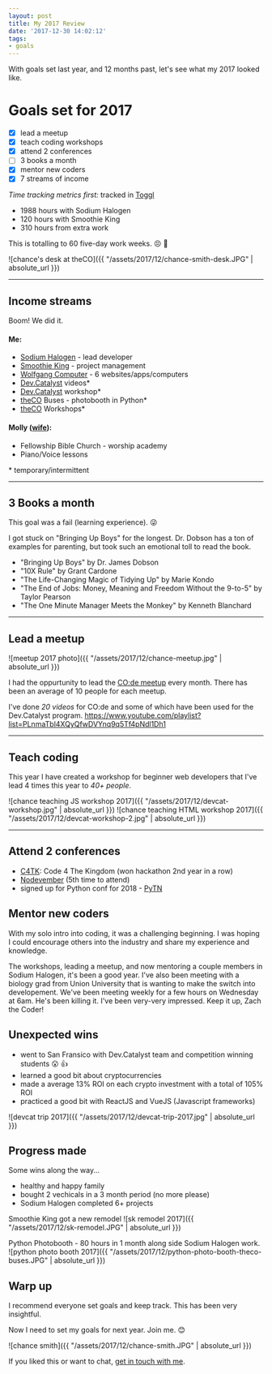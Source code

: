 ```yaml
---
layout: post
title: My 2017 Review
date: '2017-12-30 14:02:12'
tags:
- goals
---
```


With goals set last year, and 12 months past, let's see what my 2017 looked like.

# Goals set for 2017

+ [X] lead a meetup
+ [X] teach coding workshops
+ [X] attend 2 conferences
+ [ ] 3 books a month
+ [X] mentor new coders
+ [X] 7 streams of income

*Time tracking metrics first:*
tracked in [Toggl](https://toggl.com/)

+ 1988 hours with Sodium Halogen
+ 120 hours with Smoothie King
+ 310 hours from extra work

This is totalling to 60 five-day work weeks. 😣 🤑

![chance's desk at theCO]({{ "/assets/2017/12/chance-smith-desk.JPG" | absolute_url }})

-----

## Income streams

Boom! We did it.

#### Me:

+ [Sodium Halogen](http://sodiumhalogen.com) - lead developer
+ [Smoothie King](http://smoothieking.com) - project management
+ [Wolfgang Computer](http://wolfgangcomputer.com) - 6 websites/apps/computers
+ [Dev.Catalyst](https://www.attheco.com/devcatalyst) videos\*
+ [Dev.Catalyst](https://www.attheco.com/devcatalyst) workshop\*
+ [theCO](attheco.com) Buses - photobooth in Python\*
+ [theCO](attheco.com) Workshops\*

#### Molly ([wife](https://twitter.com/MissMollyAnn)):

+ Fellowship Bible Church - worship academy
+ Piano/Voice lessons

\* temporary/intermittent

-----

## 3 Books a month

This goal was a fail (learning experience). 😜

I got stuck on "Bringing Up Boys" for the longest. Dr. Dobson has a ton of examples for parenting, but took such an emotional toll to read the book.

+ "Bringing Up Boys" by Dr. James Dobson
+ "10X Rule" by Grant Cardone
+ "The Life-Changing Magic of Tidying Up" by Marie Kondo
+ "The End of Jobs: Money, Meaning and Freedom Without the 9-to-5" by Taylor Pearson
+ "The One Minute Manager Meets the Monkey" by Kenneth Blanchard

-----

## Lead a meetup

![meetup 2017 photo]({{ "/assets/2017/12/chance-meetup.jpg" | absolute_url }})

I had the oppurtunity to lead the [CO:de meetup](http://code.attheco.com) every month. There has been an average of 10 people for each meetup.

I've done *20 videos* for CO:de and some of which have been used for the Dev.Catalyst program.
https://www.youtube.com/playlist?list=PLnmaTbl4XQyQfwDVYnq9q5Tf4pNdl1Dh1

-----

## Teach coding

This year I have created a workshop for beginner web developers that I've lead 4 times this year to *40+ people*.

![chance teaching JS workshop 2017]({{ "/assets/2017/12/devcat-workshop.jpg" | absolute_url }})
![chance teaching HTML workshop 2017]({{ "/assets/2017/12/devcat-workshop-2.jpg" | absolute_url }})

-----

## Attend 2 conferences

+ [C4TK](http://codeforthekingdom.org/): Code 4 The Kingdom (won hackathon 2nd year in a row)
+ [Nodevember](http://nodevember.org/) (5th time to attend)
+ signed up for Python conf for 2018 - [PyTN](https://www.pytennessee.org/)

## Mentor new coders

With my solo intro into coding, it was a challenging beginning. I was hoping I could encourage others into the industry and share my experience and knowledge.

The workshops, leading a meetup, and now mentoring a couple members in Sodium Halogen, it's been a good year. I've also been meeting with a biology grad from Union University that is wanting to make the switch into developement. We've been meeting weekly for a few hours on Wednesday at 6am. He's been killing it. I've been very-very impressed. Keep it up, Zach the Coder!

## Unexpected wins

+ went to San Fransico with Dev.Catalyst team and competition winning students 😮 👍
+ learned a good bit about cryptocurrencies
+ made a average 13% ROI on each crypto investment with a total of 105% ROI
+ practiced a good bit with ReactJS and VueJS (Javascript frameworks)

![devcat trip 2017]({{ "/assets/2017/12/devcat-trip-2017.jpg" | absolute_url }})

## Progress made

Some wins along the way...

+ healthy and happy family
+ bought 2 vechicals in a 3 month period (no more please)
+ Sodium Halogen completed 6+ projects

Smoothie King got a new remodel
![sk remodel 2017]({{ "/assets/2017/12/sk-remodel.JPG" | absolute_url }})

Python Photobooth - 80 hours in 1 month along side Sodium Halogen work.
![python photo booth 2017]({{ "/assets/2017/12/python-photo-booth-theco-buses.JPG" | absolute_url }})

## Warp up

I recommend everyone set goals and keep track. This has been very insightful.

Now I need to set my goals for next year. Join me. 😊

![chance smith]({{ "/assets/2017/12/chance-smith.JPG" | absolute_url }})

If you liked this or want to chat, [get in touch with me](https://twitter.com/Chance_Smith).
